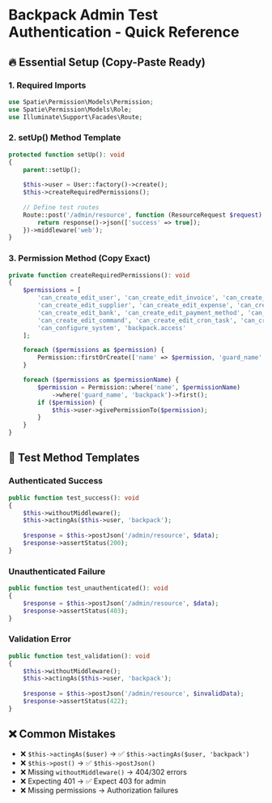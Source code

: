 # Backpack Admin Test Authentication - Quick Reference

## 🔥 Essential Setup (Copy-Paste Ready)

### 1. Required Imports
```php
use Spatie\Permission\Models\Permission;
use Spatie\Permission\Models\Role;
use Illuminate\Support\Facades\Route;
```

### 2. setUp() Method Template
```php
protected function setUp(): void
{
    parent::setUp();
    
    $this->user = User::factory()->create();
    $this->createRequiredPermissions();
    
    // Define test routes
    Route::post('/admin/resource', function (ResourceRequest $request) {
        return response()->json(['success' => true]);
    })->middleware('web');
}
```

### 3. Permission Method (Copy Exact)
```php
private function createRequiredPermissions(): void
{
    $permissions = [
        'can_create_edit_user', 'can_create_edit_invoice', 'can_create_edit_client',
        'can_create_edit_supplier', 'can_create_edit_expense', 'can_create_edit_tax',
        'can_create_edit_bank', 'can_create_edit_payment_method', 'can_create_edit_product',
        'can_create_edit_command', 'can_create_edit_cron_task', 'can_create_edit_status',
        'can_configure_system', 'backpack.access'
    ];

    foreach ($permissions as $permission) {
        Permission::firstOrCreate(['name' => $permission, 'guard_name' => 'backpack']);
    }

    foreach ($permissions as $permissionName) {
        $permission = Permission::where('name', $permissionName)
            ->where('guard_name', 'backpack')->first();
        if ($permission) {
            $this->user->givePermissionTo($permission);
        }
    }
}
```

## 🎯 Test Method Templates

### Authenticated Success
```php
public function test_success(): void
{
    $this->withoutMiddleware();
    $this->actingAs($this->user, 'backpack');
    
    $response = $this->postJson('/admin/resource', $data);
    $response->assertStatus(200);
}
```

### Unauthenticated Failure
```php
public function test_unauthenticated(): void
{
    $response = $this->postJson('/admin/resource', $data);
    $response->assertStatus(403);
}
```

### Validation Error
```php
public function test_validation(): void
{
    $this->withoutMiddleware();
    $this->actingAs($this->user, 'backpack');
    
    $response = $this->postJson('/admin/resource', $invalidData);
    $response->assertStatus(422);
}
```

## ❌ Common Mistakes
- ❌ `$this->actingAs($user)` → ✅ `$this->actingAs($user, 'backpack')`
- ❌ `$this->post()` → ✅ `$this->postJson()`
- ❌ Missing `withoutMiddleware()` → 404/302 errors
- ❌ Expecting 401 → ✅ Expect 403 for admin
- ❌ Missing permissions → Authorization failures
